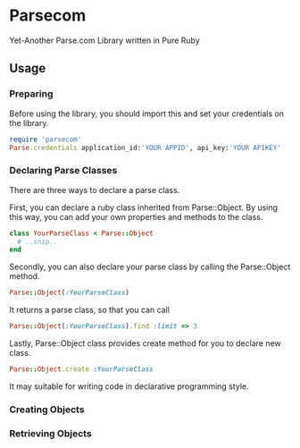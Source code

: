 # Parsecom

Yet-Another Parse.com Library written in Pure Ruby

## Usage

### Preparing

Before using the library, you should import this and set your credentials on 
the library.

```ruby
require 'parsecom'
Parse.credentials application_id:'YOUR APPID', api_key:'YOUR APIKEY'
```

### Declaring Parse Classes

There are three ways to declare a parse class.

First, you can declare a ruby class inherited from Parse::Object. By using
this way, you can add your own properties and methods to the class.

```ruby
class YourParseClass < Parse::Object
  # ..snip..
end
```

Secondly, you can also declare your parse class by calling the Parse::Object 
method. 

```ruby
Parse::Object(:YourParseClass)
```

It returns a parse class, so that you can call 

```ruby
Parse::Object(:YourParseClass).find :limit => 3
```

Lastly, Parse::Object class provides create method for you to declare new
class.

```ruby
Parse::Object.create :YourParseClass
```

It may suitable for writing code in declarative programming style.

### Creating Objects

### Retrieving Objects

